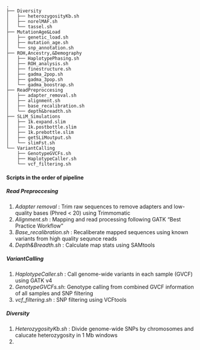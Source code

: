 ```
.
├── Diversity
│   ├── heterozygosityKb.sh
│   ├── norelMAF.sh
│   └── tassel.sh
├── MutationAge&Load
│   ├── genetic_load.sh
│   ├── mutation_age.sh
│   └── snp_annotation.sh
├── ROH,Ancestry,&Demography
│   ├── HaplotypePhasing.sh
│   ├── ROH_analysis.sh
│   ├── finestructure.sh
│   ├── gadma_2pop.sh
│   ├── gadma_3pop.sh
│   └── gadma_boostrap.sh
├── ReadPreproccesing
│   ├── adapter_removal.sh
│   ├── alignment.sh
│   ├── base_recalibration.sh
│   └── depth&breadth.sh
├── SLiM_Simulations
│   ├── 1k.expand.slim
│   ├── 1k.postbottle.slim
│   ├── 1k.prebottle.slim
│   ├── getSLiMoutput.sh
│   └── slimFst.sh
└── VariantCalling
    ├── GenotypeGVCFs.sh
    ├── HaplotypeCaller.sh
    └── vcf_filtering.sh
```

#### Scripts in the order of pipeline ####

##### Read Preproccesing #####

1. _Adapter removal_ : Trim raw sequences to remove adapters and low-quality bases (Phred < 20) using Trimmomatic
2. _Alignment.sh_ : Mapping and read processing following GATK “Best Practice Workflow”
3. _Base_recalibration.sh_ : Recaliberate mapped sequences using known variants from high quality sequnce reads
4. _Depth&Breadth.sh_ : Calculate map stats using SAMtools

##### VariantCalling #####

1. _HaplotypeCaller.sh_ : Call genome-wide variants in each sample (GVCF) using GATK v4
2. _GenotypeGVCFs.sh_: Genotype calling from combined GVCF information of all samples and SNP filtering
3. _vcf_filtering.sh_ : SNP filtering using VCFtools

##### Diversity #####

1. _HeterozygosityKb.sh_ : Divide genome-wide SNPs by chromosomes and calucate heterozygosity in 1 Mb windows
2. 